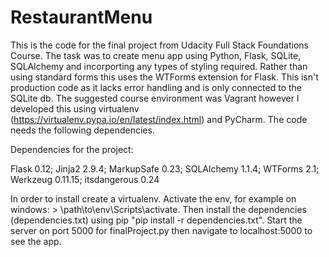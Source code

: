 # RestaurantMenu
This is the code for the final project from Udacity Full Stack Foundations Course.  The task was to create menu app using Python, Flask, SQLite, SQLAlchemy and incorporting any types of styling required.  Rather than using standard forms this uses the WTForms extension for Flask.
This isn't production code as it lacks error handling and is only connected to the SQLite db.  The suggested course environment was Vagrant however I developed this using virtualenv (https://virtualenv.pypa.io/en/latest/index.html) and PyCharm.  The code needs the following dependencies.

Dependencies for the project:

Flask	0.12;
Jinja2	2.9.4;
MarkupSafe	0.23;
SQLAlchemy	1.1.4;
WTForms	2.1;
Werkzeug	0.11.15;
itsdangerous	0.24

In order to install create a virtualenv.  Activate the env, for example on windows: > \path\to\env\Scripts\activate.  Then install the dependencies (dependencies.txt) using pip "pip install -r dependencies.txt". Start the server on port 5000 for finalProject.py then navigate to localhost:5000 to see the app.

